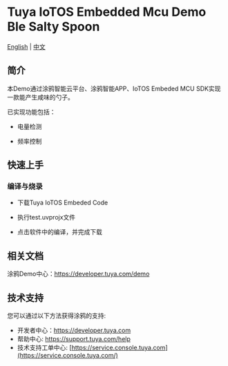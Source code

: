 # Tuya IoTOS Embedded Mcu Demo  Ble Salty Spoon

[English](./README.md) | [中文](./README_zh.md)

## 简介 

本Demo通过涂鸦智能云平台、涂鸦智能APP、IoTOS Embeded MCU SDK实现一款能产生咸味的勺子。

已实现功能包括：

+ 电量检测

+ 频率控制

  



## 快速上手 

### 编译与烧录
+ 下载Tuya IoTOS Embeded Code

+ 执行test.uvprojx文件

+ 点击软件中的编译，并完成下载




## 相关文档

涂鸦Demo中心：https://developer.tuya.com/demo



## 技术支持

您可以通过以下方法获得涂鸦的支持:

- 开发者中心：https://developer.tuya.com
- 帮助中心: https://support.tuya.com/help
- 技术支持工单中心: [https://service.console.tuya.com](https://service.console.tuya.com/) 
